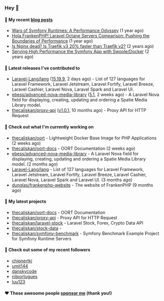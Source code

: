 ### Hey 👋

#### 📜 My recent [blog posts](https://caliskanemre.medium.com/)

- [Wars of Symfony Runtimes: A Performance Odyssey](https://medium.com/beyn-technology/wars-of-symfony-runtimes-a-performance-odyssey-7b0120e8f9e1?source=rss-cf41ab240584------2) (1 year ago)
- [Hola FrankenPHP! Laravel Octane Servers Comparison: Pushing the Boundaries of Performance](https://medium.com/beyn-technology/hola-frankenphp-laravel-octane-servers-comparison-pushing-the-boundaries-of-performance-d3e7ad8e652c?source=rss-cf41ab240584------2) (1 year ago)
- [Is Nginx dead? Is Traefik v3 20% faster than Traefik v2?](https://medium.com/beyn-technology/is-nginx-dead-is-traefik-v3-20-faster-than-traefik-v2-f28ffb7eed3e?source=rss-cf41ab240584------2) (2 years ago)
- [Serving High Performance the Symfony App with Swoole/Docker](https://medium.com/beyn-technology/serving-high-performance-the-symfony-app-with-swoole-docker-758d8f176889?source=rss-cf41ab240584------2) (2 years ago)

#### 🔭 Latest releases I've contributed to

- [Laravel-Lang/lang](https://github.com/Laravel-Lang/lang) ([15.19.9](https://github.com/Laravel-Lang/lang/releases/tag/15.19.9), 2 days ago) - List of 127 languages for Laravel Framework, Laravel Jetstream, Laravel Fortify, Laravel Breeze, Laravel Cashier, Laravel Nova, Laravel Spark and Laravel UI.
- [ebess/advanced-nova-media-library](https://github.com/ebess/advanced-nova-media-library) ([5.1](https://github.com/ebess/advanced-nova-media-library/releases/tag/5.1), 2 weeks ago) - A Laravel Nova field for displaying, creating, updating and ordering a Spatie Media Library model.
- [thecaliskan/proxy-api](https://github.com/thecaliskan/proxy-api) ([v1.0.1](https://github.com/thecaliskan/proxy-api/releases/tag/v1.0.1), 10 months ago) - Proxy API for HTTP Request

#### 👷 Check out what I'm currently working on

- [thecaliskan/oort](https://github.com/thecaliskan/oort) - Lightweight Docker Base Image for PHP Applications (2 weeks ago)
- [thecaliskan/oort-docs](https://github.com/thecaliskan/oort-docs) - OORT Documentation (2 weeks ago)
- [ebess/advanced-nova-media-library](https://github.com/ebess/advanced-nova-media-library) - A Laravel Nova field for displaying, creating, updating and ordering a Spatie Media Library model. (2 months ago)
- [Laravel-Lang/lang](https://github.com/Laravel-Lang/lang) - List of 127 languages for Laravel Framework, Laravel Jetstream, Laravel Fortify, Laravel Breeze, Laravel Cashier, Laravel Nova, Laravel Spark and Laravel UI. (3 months ago)
- [dunglas/frankenphp-website](https://github.com/dunglas/frankenphp-website) - The website of FrankenPHP (9 months ago)

#### 🌱 My latest projects

- [thecaliskan/oort-docs](https://github.com/thecaliskan/oort-docs) - OORT Documentation
- [thecaliskan/proxy-api](https://github.com/thecaliskan/proxy-api) - Proxy API for HTTP Request
- [thecaliskan/laravel-stock](https://github.com/thecaliskan/laravel-stock) - Laravel Stock, Forex, Crypto Data API
- [thecaliskan/stock-data](https://github.com/thecaliskan/stock-data) - 
- [thecaliskan/symfony-benchmark](https://github.com/thecaliskan/symfony-benchmark) - Symfony Benchmark Example Project for Symfony Runtime Servers 

#### 👯 Check out some of my recent followers

- [chipnertkj](https://github.com/chipnertkj)
- [umit144](https://github.com/umit144)
- [danskycode](https://github.com/danskycode)
- [nilportugues](https://github.com/nilportugues)
- [luu123](https://github.com/luu123)

#### ❤️ These awesome people [sponsor me](https://github.com/sponsors/thecaliskan) (thank you!)

